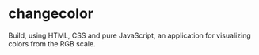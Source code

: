 # changecolor
Build, using HTML, CSS and pure JavaScript, an application for visualizing colors from the RGB scale.
